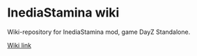 # InediaStamina wiki
Wiki-repository for InediaStamina mod, game DayZ Standalone.

[Wiki link](https://github.com/ysaroka/InediaStamina/wiki)
